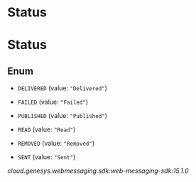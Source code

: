 # Status


# Status

## Enum


* `DELIVERED` (value: `"Delivered"`)

* `FAILED` (value: `"Failed"`)

* `PUBLISHED` (value: `"Published"`)

* `READ` (value: `"Read"`)

* `REMOVED` (value: `"Removed"`)

* `SENT` (value: `"Sent"`)




_cloud.genesys.webmessaging.sdk:web-messaging-sdk:15.1.0_
